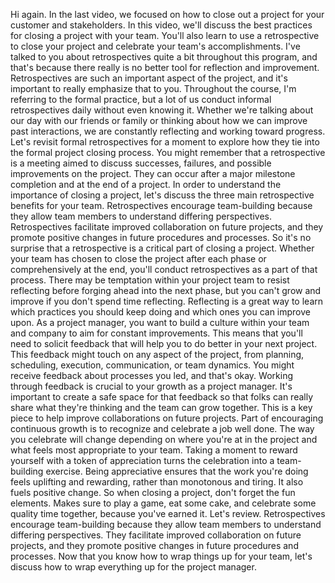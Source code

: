 Hi again. In the last video, we focused on how to close out a project for your
customer and stakeholders. In this video, we'll discuss the best practices for
closing a project with your team. You'll also learn to use a retrospective to
close your project and celebrate your team's accomplishments. I've talked to you
about retrospectives quite a bit throughout this program, and that's because
there really is no better tool for reflection and improvement. Retrospectives
are such an important aspect of the project, and it's important to really
emphasize that to you. Throughout the course, I'm referring to the formal
practice, but a lot of us conduct informal retrospectives daily without even
knowing it. Whether we're talking about our day with our friends or family or
thinking about how we can improve past interactions, we are constantly
reflecting and working toward progress. Let's revisit formal retrospectives for
a moment to explore how they tie into the formal project closing process. You
might remember that a retrospective is a meeting aimed to discuss successes,
failures, and possible improvements on the project. They can occur after a major
milestone completion and at the end of a project. In order to understand the
importance of closing a project, let's discuss the three main retrospective
benefits for your team. Retrospectives encourage team-building because they
allow team members to understand differing perspectives. Retrospectives
facilitate improved collaboration on future projects, and they promote positive
changes in future procedures and processes. So it's no surprise that a
retrospective is a critical part of closing a project. Whether your team has
chosen to close the project after each phase or comprehensively at the end,
you'll conduct retrospectives as a part of that process. There may be temptation
within your project team to resist reflecting before forging ahead into the next
phase, but you can't grow and improve if you don't spend time reflecting.
Reflecting is a great way to learn which practices you should keep doing and
which ones you can improve upon. As a project manager, you want to build a
culture within your team and company to aim for constant improvements. This
means that you'll need to solicit feedback that will help you to do better in
your next project. This feedback might touch on any aspect of the project, from
planning, scheduling, execution, communication, or team dynamics. You might
receive feedback about processes you led, and that's okay. Working through
feedback is crucial to your growth as a project manager. It's important to
create a safe space for that feedback so that folks can really share what
they're thinking and the team can grow together. This is a key piece to help
improve collaborations on future projects. Part of encouraging continuous growth
is to recognize and celebrate a job well done. The way you celebrate will change
depending on where you're at in the project and what feels most appropriate to
your team. Taking a moment to reward yourself with a token of appreciation turns
the celebration into a team-building exercise. Being appreciative ensures that
the work you're doing feels uplifting and rewarding, rather than monotonous and
tiring. It also fuels positive change. So when closing a project, don't forget
the fun elements. Makes sure to play a game, eat some cake, and celebrate some
quality time together, because you've earned it. Let's review. Retrospectives
encourage team-building because they allow team members to understand differing
perspectives. They facilitate improved collaboration on future projects, and
they promote positive changes in future procedures and processes. Now that you
know how to wrap things up for your team, let's discuss how to wrap everything
up for the project manager.